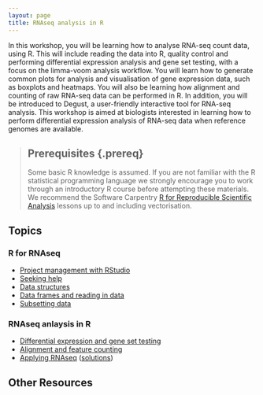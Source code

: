 ```yaml
---
layout: page
title: RNAseq analysis in R
---
```


In this workshop, you will be learning how to analyse RNA-seq count data, using R. This will include reading the data into R, quality control and performing differential expression analysis and gene set testing, with a focus on the limma-voom analysis workflow. You will learn how to generate common plots for analysis and visualisation of gene expression data, such as boxplots and heatmaps. You will also be learning how alignment and counting of raw RNA-seq data can be performed in R. In addition, you will be introduced to Degust, a user-friendly interactive tool for RNA-seq analysis. This workshop is aimed at biologists interested in learning how to perform differential expression analysis of RNA-seq data when reference genomes are available.

> ## Prerequisites {.prereq}
>
> Some basic R knowledge is assumed.
> If you are not familiar with the R statistical programming language we
> strongly encourage you to work through an introductory R course before
> attempting these materials.
> We recommend the Software Carpentry
> [R for Reproducible Scientific Analysis](http://swcarpentry.github.io/r-novice-gapminder/)
> lessons up to and including vectorisation.
>

## Topics

### R for RNAseq

- [Project management with RStudio](01-rstudio-intro.html)
- [Seeking help](02-seeking-help.html)
- [Data structures](03-data-structures-part1.html)
- [Data frames and reading in data](04-data-structures-part2.html)
- [Subsetting data](05-data-subsetting.html)

### RNAseq anlaysis in R

- [Differential expression and gene set testing](06-rnaseq-day1.html)
- [Alignment and feature counting](07-rnaseq-day2.html)
- [Applying RNAseq](08-applying-rnaseq.html) ([solutions](09-applying-rnaseq-solutions.html))

## Other Resources
